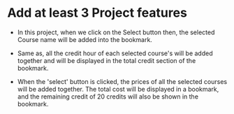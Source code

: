 # Add at least 3 Project features

- In this project, when we click on the Select button then, the selected Course name will be added into the bookmark.

- Same as, all the credit hour of each selected course's  will be added together and will be displayed in the total credit section of the bookmark.

- When the 'select' button is clicked, the prices of all the selected courses will be added together. The total cost will be displayed in a bookmark, and the remaining credit of 20 credits will also be shown in the bookmark.


